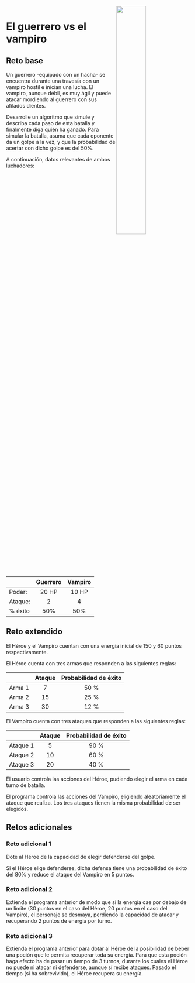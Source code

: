 <img src="https://raw.githubusercontent.com/mmasias/23-24-prg1/main/imagenes/DALL%C2%B7E-2023-10-23%2022.53.31-80s-themed-charcoal-drawing.png" width="40%" align="right"/>

# El guerrero vs el vampiro

## Reto base

Un guerrero -equipado con un hacha- se encuentra durante una travesía con un vampiro hostil e inician una lucha. El vampiro, aunque débil, es muy ágil y puede atacar mordiendo al guerrero con sus afilados dientes.

Desarrolle un algoritmo que simule y describa cada paso de esta batalla y finalmente diga quién ha ganado. Para simular la batalla, asuma que cada oponente da un golpe a la vez, y que la probabilidad de acertar con dicho golpe es del 50%.

A continuación, datos relevantes de ambos luchadores:

| | Guerrero | Vampiro |
|-|:-:|:-:|
|Poder:|20 HP|10 HP|
|Ataque:|2|4|
|% éxito|50%|50%

## Reto extendido

El Héroe y el Vampiro cuentan con una energía inicial de 150 y 60 puntos respectivamente.

El Héroe cuenta con tres armas que responden a las siguientes reglas:

| | Ataque | Probabilidad de éxito |
|-|:-:|:-:|
| Arma 1 | 7 | 50 % |
| Arma 2 | 15 | 25 % |
| Arma 3 | 30 | 12 % |

El Vampiro cuenta con tres ataques que responden a las siguientes reglas:

| | Ataque | Probabilidad de éxito |
|-|:-:|:-:|
| Ataque 1 | 5 | 90 % |
| Ataque 2 | 10 | 60 % |
| Ataque 3 | 20 | 40 % |

El usuario controla las acciones del Héroe, pudiendo elegir el arma en cada turno de batalla.

El programa controla las acciones del Vampiro, eligiendo aleatoriamente el ataque que realiza. Los tres ataques tienen la misma probabilidad de ser elegidos.

## Retos adicionales

### Reto adicional 1

Dote al Héroe de la capacidad de elegir defenderse del golpe. 

Si el Héroe elige defenderse, dicha defensa tiene una probabilidad de éxito del 80% y reduce el ataque del Vampiro en 5 puntos.

### Reto adicional 2

Extienda el programa anterior de modo que si la energía cae por debajo de un límite (30 puntos en el caso del Héroe, 20 puntos en el caso del Vampiro), el personaje se desmaya, perdiendo la capacidad de atacar y recuperando 2 puntos de energía por turno.

### Reto adicional 3

Extienda el programa anterior para dotar al Héroe de la posibilidad de beber una poción que le permita recuperar toda su energía. Para que esta poción haga efecto ha de pasar un tiempo de 3 turnos, durante los cuales el Héroe no puede ni atacar ni defenderse, aunque sí recibe ataques. Pasado el tiempo (si ha sobrevivido), el Héroe recupera su energía.
